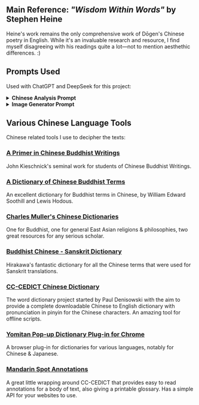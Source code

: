 ## Main Reference: *"Wisdom Within Words"* by Stephen Heine

Heine's work remains the only comprehensive work of Dōgen's Chinese poetry in English. While it's an invaluable research and resource, I find myself disagreeing with his readings quite a lot—not to mention aesthethic differences. :)

## Prompts Used

Used with ChatGPT and DeepSeek for this project:

<details>
<summary><strong>Chinese Analysis Prompt</strong></summary>

```markdown
Please analyze the following Chinese poem **line by line**, with the following method:

1. **Character-by-character glossing**:
   - For *each individual character* in a line (before compounds), give:
     - Core standalone meanings
     - 3 historical example sentences from 12th-century Chinese sources (or close era), each with:
       - The original sentence in Chinese
       - A faithful English translation
     - If a character has particularly varied or poetic meanings, include more examples.

2. **Compound identification**:
   - After individual glosses, identify any compounds, set phrases, or poetic constructions formed by combinations of the characters.
   - Repeat the same exemplar process for compounds:
     - Give 3 usage examples per compound if available, same format as above.

3. **Line translation**:
   - Offer a faithful, poetic English translation of the line.
   - Note alternate possible renderings if helpful.

4. **Aesthetic & poetic analysis**:
   - Comment on:
     - Imagery and symbolic motifs from Chinese, Japanese, and Zen poetic traditions.
     - Wordplay, double meanings, puns, or name references.
     - Any resonance with Dōgen’s other works, Buddhist imagery, or seasonal conventions.

⚠️ Do not skip steps or reorder them.  
⚠️ Use clear formatting to make glosses, examples, translations, and commentary easily distinguishable.  
⚠️ Maintain a balance of clarity and poetic sensitivity—this is a philological task, not a loose paraphrase.

We’ll work one line at a time to ensure fidelity and manageable token load.

Here's the poem:  
[INSERT POEM HERE]
```

</details>

<details>
<summary><strong>Image Generator Prompt</strong></summary>
```markdown

Please give me 3 sumi-e & watercolor painting concepts based on the poem we just worked on. I want cinematic composition, poetic resonance, and detailed visual cues—paintings that interpret the poem's emotional, philosophical, and seasonal tones. Kindly explain why you chose the motifs you do that match the poem's symbolism and exposition.
```
</details>

<details>
<summary><strong>Chinese/Japanese/English Glossary Sheet Creator Prompt</strong></summary>

```markdown
Please create an Excel document for the following Chinese poem, one row per Chinese character or word, not by line. The columns should be formatted like this:

Row 1: Chinese characters for first line  
Row 2: Pinyin 
Row 3: Japanese hiragana rendering of the kanji (where possible) 
Row 4: Romaji of the hiragana
Row 5: English translation of the chinese character
Row 6: Repeat for next line

Do not group entire lines into one cell. Instead, break the poem down character by character, and assign each to a new column.

Here's the poem:
[INSERT POEM HERE]
```

</details>

## Various Chinese Language Tools

Chinese related tools I use to decipher the texts:

### [A Primer in Chinese Buddhist Writings](https://religiousstudies.stanford.edu/primer-chinese-buddhist-writings)

John Kieschnick's seminal work for students of Chinese Buddhist Writings.

### [A Dictionary of Chinese Buddhist Terms](https://mahajana.net/texts/soothill-hodous.html)

An excellent dictionary for Buddhist terms in Chinese, by William Edward Soothill and Lewis Hodous.

### [Charles Muller's Chinese Dictionaries](https://buddhism-dict.net)

One for Buddhist, one for general East Asian religions & philosophies, two great resources for any serious scholar. 

### [Buddhist Chinese - Sanskrit Dictionary](https://static.sariputta.com/pdf/tipitaka/867/a-buddhist-chinese_sanskrit-dict_hirakawa.pdf)

Hirakawa's fantastic dictionary for all the Chinese terms that were used for Sanskrit translations. 

### [CC-CEDICT Chinese Dictionary](https://www.mdbg.net/chinese/dictionary?page=cedict)

The word dictionary project started by Paul Denisowski with the aim to provide a complete downloadable Chinese to English dictionary with pronunciation in pinyin for the Chinese characters. An amazing tool for offline scripts.

### [Yomitan Pop-up Dictionary Plug-in for Chrome](https://chromewebstore.google.com/detail/yomitan-popup-dictionary/likgccmbimhjbgkjambclfkhldnlhbnn?hl=en)

A browser plug-in for dictionaries for various languages, notably for Chinese & Japanese. 

### [Mandarin Spot Annotations](https://mandarinspot.com/)

A great little wrapping around CC-CEDICT that provides easy to read annotations for a body of text, also giving a printable glossary. Has a simple API for your websites to use. 

